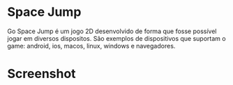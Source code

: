 # Space Jump
Go Space Jump é um jogo 2D desenvolvido de forma que fosse possível jogar em diversos dispositos. São exemplos de dispositivos que suportam o game:
android, ios, macos, linux, windows e navegadores.

# Screenshot

